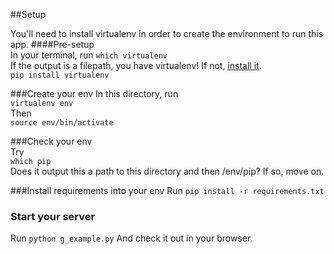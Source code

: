 ##Setup  

You'll need to install virtualenv in order to create the environment to run this app.
####Pre-setup    
In your terminal, run 
`which virtualenv`   
If the output is a filepath, you have virtualenv! If not, [install it](https://virtualenv.pypa.io/en/latest/installation.html).   
`pip install virtualenv`   

###Create your env
In this directory, run   
`virtualenv env`   
Then   
`source env/bin/activate`   

###Check your env  
Try   
`which pip`   
Does it output this a path to this directory and then /env/pip? If so, move on.

###Install requirements into your env
Run
`pip install -r requirements.txt`

### Start your server
Run 
`python g_example.py`
And check it out in your browser.


